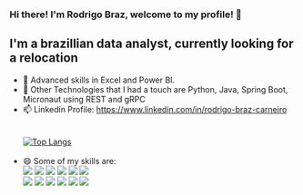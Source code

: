 ### Hi there! I'm Rodrigo Braz, welcome to my profile! 👋

## I'm a brazillian data analyst, currently looking for a relocation

- 🌱 Advanced skills in Excel and Power BI.
- 🔭 Other Technologies that I had a touch are Python, Java, Spring Boot, Micronaut using REST and gRPC
- 📫 Linkedin Profile: https://www.linkedin.com/in/rodrigo-braz-carneiro
<br> <br> <br>
   [![Top Langs](https://github-readme-stats.vercel.app/api/top-langs/?username=DigoB&layout=compact&theme=radical)](https://github.com/anuraghazra/github-readme-stats)
   <br> <br>
- 😄 Some of my skills are: <br>
      <img src="https://img.shields.io/badge/HTML5-E34F26?style=for-the-badge&logo=html5&logoColor=white" />
      <img src="https://img.shields.io/badge/CSS3-1572B6?style=for-the-badge&logo=css3&logoColor=white" />
      <img src="https://img.shields.io/badge/JavaScript-F7DF1E?style=for-the-badge&logo=JavaScript&logoColor=white" />
      <img src="https://img.shields.io/badge/React-20232A?style=for-the-badge&logo=react&logoColor=61DAFB" />
      <img src="https://img.shields.io/badge/Node.js-43853D?style=for-the-badge&logo=node.js&logoColor=white" />
      <img src="https://img.shields.io/badge/Express.js-404D59?style=for-the-badge" /> <br>
      <img src="https://img.shields.io/badge/Java-ED8B00?style=for-the-badge&logo=java&logoColor=white" />
      <img src="https://img.shields.io/badge/Spring-6DB33F?style=for-the-badge&logo=spring&logoColor=white" />
      <img src="https://img.shields.io/badge/Kotlin-0095D5?&style=for-the-badge&logo=kotlin&logoColor=white" />
      <img src="https://img.shields.io/badge/MySQL-00000F?style=for-the-badge&logo=mysql&logoColor=white" />
      <img src="https://img.shields.io/badge/SQLite-07405E?style=for-the-badge&logo=sqlite&logoColor=white" />
      <img src="https://img.shields.io/badge/docker-%230db7ed.svg?style=for-the-badge&logo=docker&logoColor=white" />
<br>
      
<!--
**DigoB/DigoB** is a ✨ _special_ ✨ repository because its `README.md` (this file) appears on your GitHub profile.

 https://img.shields.io/badge/LinkedIn-0077B5?style=for-the-badge&logo=linkedin&logoColor=white

-->
